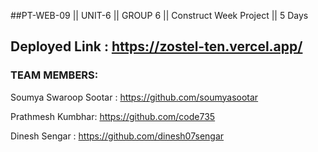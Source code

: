 ##PT-WEB-09 || UNIT-6 || GROUP 6 || Construct Week Project || 5 Days

## Deployed Link : https://zostel-ten.vercel.app/

### TEAM MEMBERS:

Soumya Swaroop Sootar : https://github.com/soumyasootar

Prathmesh Kumbhar: https://github.com/code735

Dinesh Sengar : https://github.com/dinesh07sengar



